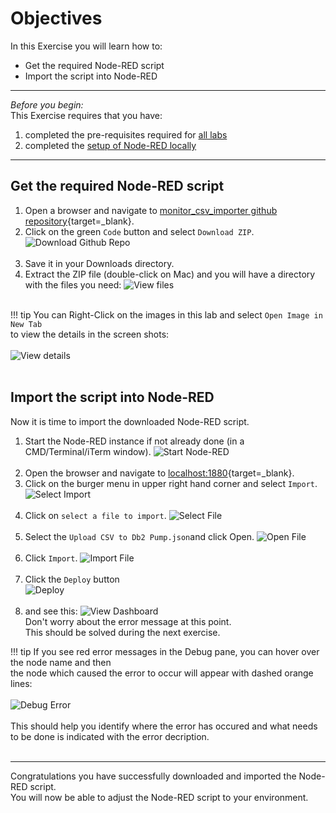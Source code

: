 # Objectives
In this Exercise you will learn how to:

* Get the required Node-RED script
* Import the script into Node-RED

---
*Before you begin:*  
This Exercise requires that you have:

1. completed the pre-requisites required for [all labs](../prereqs)
2. completed the [setup of Node-RED locally](../setup)
 
---
##  Get the required Node-RED script

1.  Open a browser and navigate to [monitor_csv_importer github repository](https://github.com/ekstrom-ibm/monitor_csv_importer){target=_blank}.
2.  Click on the green `Code` button and select `Download ZIP`.
![Download Github Repo](/img/monitor_nodered_csv_importer_1.0/Get_01.png)</br></br>
3.  Save it in your Downloads directory.
4.  Extract the ZIP file (double-click on Mac) and you will have a directory with the files you need:
![View files](/img/monitor_nodered_csv_importer_1.0/Get_02.png)</br></br>

!!! tip 
    You can Right-Click on the images in this lab and select `Open Image in New Tab` </br>
    to view the details in the screen shots:</br></br>
    ![View details](/img/monitor_nodered_csv_importer_1.0/Get_03.png)</br></br>


##  Import the script into Node-RED

Now it is time to import the downloaded Node-RED script.

1.  Start the Node-RED instance if not already done (in a CMD/Terminal/iTerm window).
![Start Node-RED](/img/monitor_nodered_csv_importer_1.0/Import_01.png)</br></br>
2.  Open the browser and navigate to [localhost:1880](http://localhost:1880){target=_blank}.
3.  Click on the burger menu in upper right hand corner and select `Import`.
![Select Import](/img/monitor_nodered_csv_importer_1.0/Import_02.png)</br></br>
4.  Click on `select a file to import`.
![Select File](/img/monitor_nodered_csv_importer_1.0/Import_03.png)</br></br>
5.  Select the `Upload CSV to Db2 Pump.json`and click Open.
![Open File](/img/monitor_nodered_csv_importer_1.0/Import_04.png)</br></br>
6.  Click `Import`.
![Import File](/img/monitor_nodered_csv_importer_1.0/Import_05.png)</br></br>
7.  Click the `Deploy` button</br>
![Deploy](/img/monitor_nodered_csv_importer_1.0/Import_06.png)</br></br>
8.  and see this:
![View Dashboard](/img/monitor_nodered_csv_importer_1.0/Import_07.png)</br>
Don't worry about the error message at this point.</br>
This should be solved during the next exercise.

!!! tip 
    If you see red error messages in the Debug pane, you can hover over the node name and then</br>
    the node which caused the error to occur will appear with dashed orange lines:</br></br>
    ![Debug Error](/img/monitor_nodered_csv_importer_1.0/Import_10.png)</br></br>
    This should help you identify where the error has occured and what needs to be done is indicated with the error decription.</br></br>


---
Congratulations you have successfully downloaded and imported the Node-RED script.</br>
You will now be able to adjust the Node-RED script to your environment.